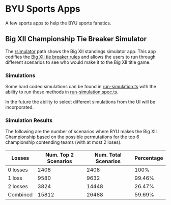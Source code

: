 # BYU Sports Apps

A few sports apps to help the BYU sports fanatics.

## Big XII Championship Tie Breaker Simulator

The [/simulator](https://sports.braydonjones.com/simulator) path shows the Big XII standings simulator app. This app codifies the [Big XII tie breaker rules](https://big12sports.com/documents/2024/9/5/Big_12_Football_2024_Tiebreaker_Policy.pdf) and allows the users to run through different scenarios to see who would make it to the Big XII title game.

### Simulations

Some hard coded simulations can be found in [run-simulation.ts](/lib/standings/run-simulation.ts) with the ability to run these methods in [run-simulation.spec.ts](/lib/standings/run-simulations.spec.ts).

In the future the ability to select different simulations from the UI will be incorporated.

### Simulation Results

The following are the number of scenarios where BYU makes the Big XII Championship based on the possible permutations for the top 6 championship contending teams (with at most 2 loses).

<table>
  <tr>
    <th>Losses</th>
    <th>Num. Top 2 Scenarios</th>
    <th>Num. Total Scenarios</th>
    <th>Percentage</th>
  <tr>
  <tbody>
    <tr>
        <td>0 losses</td>
        <td>2408</td>
        <td>2408</td>
        <td>100%</td>
    </tr>
    <tr>
        <td>1 loss</td>
        <td>9580</td>
        <td>9632</td>
        <td>99.46%</td>
    </tr>
    <tr>
        <td>2 losses</td>
        <td>3824</td>
        <td>14448</td>
        <td>26.47%</td>
    </tr>
    <tr>
        <td>Combined</td>
        <td>15812</td>
        <td>26488</td>
        <td>59.69%</td>
    </tr>
  </tbody>
</table>
